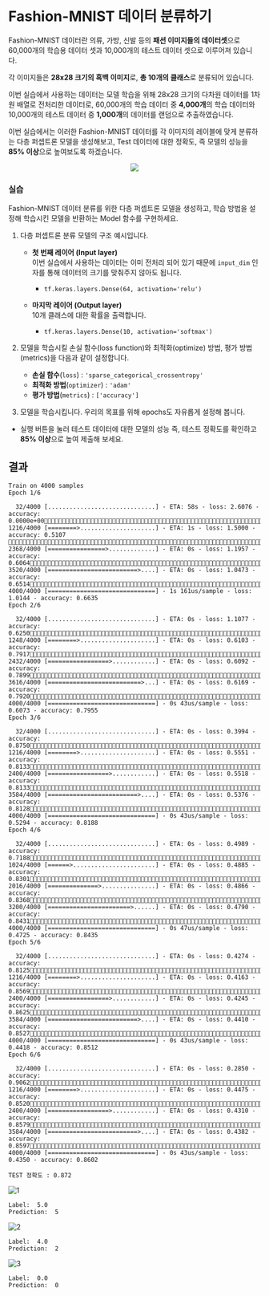 # Fashion-MNIST 데이터 분류하기
Fashion-MNIST 데이터란 의류, 가방, 신발 등의 **패션 이미지들의 데이터셋**으로 60,000개의 학습용 데이터 셋과 10,000개의 테스트 데이터 셋으로 이루어져 있습니다.

각 이미지들은 **28x28 크기의 흑백 이미지**로, **총 10개의 클래스**로 분류되어 있습니다.

이번 실습에서 사용하는 데이터는 모델 학습을 위해 28x28 크기의 다차원 데이터를 1차원 배열로 전처리한 데이터로, 60,000개의 학습 데이터 중 **4,000개**의 학습 데이터와 10,000개의 테스트 데이터 중 **1,000개**의 데이터를 랜덤으로 추출하였습니다.

이번 실습에서는 이러한 Fashion-MNIST 데이터를 각 이미지의 레이블에 맞게 분류하는 다층 퍼셉트론 모델을 생성해보고, Test 데이터에 대한 정확도, 즉 모델의 성능을 **85% 이상**으로 높여보도록 하겠습니다.

<p align="center">
  <img src="https://user-images.githubusercontent.com/61646760/146217417-39861c93-1966-46fa-8909-98b6fc24a839.png">
</p>

### 실습

Fashion-MNIST 데이터 분류를 위한 다층 퍼셉트론 모델을 생성하고, 학습 방법을 설정해 학습시킨 모델을 반환하는 Model 함수를 구현하세요.

1. 다층 퍼셉트론 분류 모델의 구조 예시입니다.

    - **첫 번째 레이어 (Input layer)**  
      이번 실습에서 사용하는 데이터는 이미 전처리 되어 있기 때문에 `input_dim` 인자를 통해 데이터의 크기를 맞춰주지 않아도 됩니다.
      - `tf.keras.layers.Dense(64, activation='relu')`

    - **마지막 레이어 (Output layer)**  
      10개 클래스에 대한 확률을 출력합니다.
      - `tf.keras.layers.Dense(10, activation='softmax')`

2. 모델을 학습시킬 손실 함수(loss function)와 최적화(optimize) 방법, 평가 방법(metrics)을 다음과 같이 설정합니다.

    - **손실 함수**(`loss`) : `'sparse_categorical_crossentropy'`
    - **최적화 방법**(`optimizer`) : `'adam'`
    - **평가 방법**(`metrics`) : `['accuracy']`

3. 모델을 학습시킵니다. 우리의 목표를 위해 epochs도 자유롭게 설정해 봅니다.

- 실행 버튼을 눌러 테스트 데이터에 대한 모델의 성능 즉, 테스트 정확도를 확인하고 **85% 이상**으로 높여 제출해 보세요.

## 결과
```
Train on 4000 samples
Epoch 1/6

  32/4000 [..............................] - ETA: 58s - loss: 2.6076 - accuracy: 0.0000e+00
1216/4000 [========>.....................] - ETA: 1s - loss: 1.5000 - accuracy: 0.5107     
2368/4000 [================>.............] - ETA: 0s - loss: 1.1957 - accuracy: 0.6064
3520/4000 [=========================>....] - ETA: 0s - loss: 1.0473 - accuracy: 0.6514
4000/4000 [==============================] - 1s 161us/sample - loss: 1.0144 - accuracy: 0.6635
Epoch 2/6

  32/4000 [..............................] - ETA: 0s - loss: 1.1077 - accuracy: 0.6250
1248/4000 [========>.....................] - ETA: 0s - loss: 0.6103 - accuracy: 0.7917
2432/4000 [=================>............] - ETA: 0s - loss: 0.6092 - accuracy: 0.7899
3616/4000 [==========================>...] - ETA: 0s - loss: 0.6169 - accuracy: 0.7920
4000/4000 [==============================] - 0s 43us/sample - loss: 0.6073 - accuracy: 0.7955
Epoch 3/6

  32/4000 [..............................] - ETA: 0s - loss: 0.3994 - accuracy: 0.8750
1216/4000 [========>.....................] - ETA: 0s - loss: 0.5551 - accuracy: 0.8133
2400/4000 [=================>............] - ETA: 0s - loss: 0.5518 - accuracy: 0.8133
3584/4000 [=========================>....] - ETA: 0s - loss: 0.5376 - accuracy: 0.8128
4000/4000 [==============================] - 0s 43us/sample - loss: 0.5294 - accuracy: 0.8188
Epoch 4/6

  32/4000 [..............................] - ETA: 0s - loss: 0.4989 - accuracy: 0.7188
1024/4000 [======>.......................] - ETA: 0s - loss: 0.4885 - accuracy: 0.8301
2016/4000 [==============>...............] - ETA: 0s - loss: 0.4866 - accuracy: 0.8368
3200/4000 [=======================>......] - ETA: 0s - loss: 0.4790 - accuracy: 0.8431
4000/4000 [==============================] - 0s 47us/sample - loss: 0.4725 - accuracy: 0.8435
Epoch 5/6

  32/4000 [..............................] - ETA: 0s - loss: 0.4274 - accuracy: 0.8125
1216/4000 [========>.....................] - ETA: 0s - loss: 0.4163 - accuracy: 0.8569
2400/4000 [=================>............] - ETA: 0s - loss: 0.4245 - accuracy: 0.8625
3584/4000 [=========================>....] - ETA: 0s - loss: 0.4410 - accuracy: 0.8527
4000/4000 [==============================] - 0s 43us/sample - loss: 0.4418 - accuracy: 0.8512
Epoch 6/6

  32/4000 [..............................] - ETA: 0s - loss: 0.2850 - accuracy: 0.9062
1216/4000 [========>.....................] - ETA: 0s - loss: 0.4475 - accuracy: 0.8520
2400/4000 [=================>............] - ETA: 0s - loss: 0.4310 - accuracy: 0.8579
3584/4000 [=========================>....] - ETA: 0s - loss: 0.4382 - accuracy: 0.8597
4000/4000 [==============================] - 0s 43us/sample - loss: 0.4350 - accuracy: 0.8602
```
```
TEST 정확도 : 0.872
```
![1](https://user-images.githubusercontent.com/61646760/146217767-8140a67e-e62c-4b8e-9a81-43f69b1ba4f4.png)
```
Label:  5.0
Prediction:  5
```
![2](https://user-images.githubusercontent.com/61646760/146217788-66a23832-de63-4b06-b779-36f82f31c792.png)
```
Label:  4.0
Prediction:  2
```
![3](https://user-images.githubusercontent.com/61646760/146217821-ebf4a209-7158-489f-9d59-e7eb4fb8aa0c.png)
```
Label:  0.0
Prediction:  0
```

